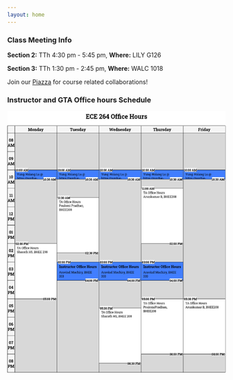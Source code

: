 ```yaml
---
layout: home
---
```

### **Class Meeting Info**
<b>Section 2:</b> TTh 4:30 pm - 5:45 pm, <b>Where:</b> LILY G126

<b>Section 3:</b> TTh 1:30 pm - 2:45 pm, <b>Where:</b> WALC 1018

Join our [Piazza](https://piazza.com/purdue/spring2023/ece264) for course related collaborations!

### **Instructor and GTA Office hours Schedule**

![schedule2023](/static_files/fig/schedule2023.png)